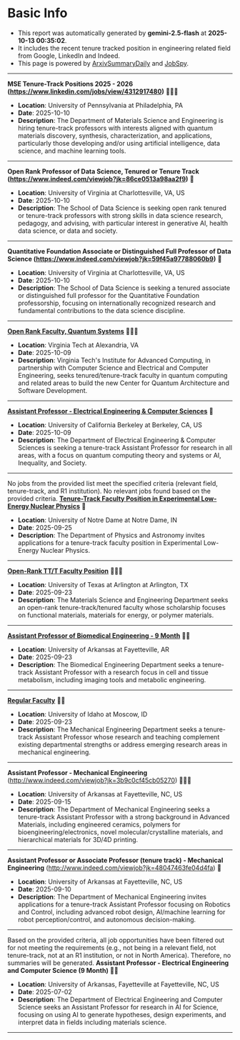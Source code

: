 
# Basic Info
- This report was automatically generated by **gemini-2.5-flash** at **2025-10-13 00:35:02**.  
- It includes the recent tenure tracked position in engineering related field from Google, LinkedIn and Indeed.  
- This page is powered by [ArxivSummaryDaily](https://github.com/dong-zehao/ArxivSummaryDaily) and [JobSpy](https://github.com/speedyapply/JobSpy).
---
**MSE Tenure-Track Positions 2025 - 2026 (https://www.linkedin.com/jobs/view/4312917480)** 🌟🌟🌟
- **Location**: University of Pennsylvania at Philadelphia, PA
- **Date**: 2025-10-10
- **Description**: The Department of Materials Science and Engineering is hiring tenure-track professors with interests aligned with quantum materials discovery, synthesis, characterization, and applications, particularly those developing and/or using artificial intelligence, data science, and machine learning tools.
---
**Open Rank Professor of Data Science, Tenured or Tenure Track (https://www.indeed.com/viewjob?jk=86ce0513a98aa2f9)** 🌟
- **Location**: University of Virginia at Charlottesville, VA, US
- **Date**: 2025-10-10
- **Description**: The School of Data Science is seeking open rank tenured or tenure-track professors with strong skills in data science research, pedagogy, and advising, with particular interest in generative AI, health data science, or data and society.
---
**Quantitative Foundation Associate or Distinguished Full Professor of Data Science (https://www.indeed.com/viewjob?jk=59f45a97788060b9)** 🌟
- **Location**: University of Virginia at Charlottesville, VA, US
- **Date**: 2025-10-10
- **Description**: The School of Data Science is seeking a tenured associate or distinguished full professor for the Quantitative Foundation professorship, focusing on internationally recognized research and fundamental contributions to the data science discipline.
---
**[Open Rank Faculty, Quantum Systems](https://www.linkedin.com/jobs/view/4312790764)** 🌟🌟🌟
- **Location**: Virginia Tech at Alexandria, VA
- **Date**: 2025-10-09
- **Description**: Virginia Tech's Institute for Advanced Computing, in partnership with Computer Science and Electrical and Computer Engineering, seeks tenured/tenure-track faculty in quantum computing and related areas to build the new Center for Quantum Architecture and Software Development.
---
**[Assistant Professor - Electrical Engineering & Computer Sciences](https://www.indeed.com/viewjob?jk=942c0ad447794b0d)** 🌟
- **Location**: University of California Berkeley at Berkeley, CA, US
- **Date**: 2025-10-09
- **Description**: The Department of Electrical Engineering & Computer Sciences is seeking a tenure-track Assistant Professor for research in all areas, with a focus on quantum computing theory and systems or AI, Inequality, and Society.
---
No jobs from the provided list meet the specified criteria (relevant field, tenure-track, and R1 institution).
No relevant jobs found based on the provided criteria.
**[Tenure-Track Faculty Position in Experimental Low-Energy Nuclear Physics](https://www.linkedin.com/jobs/view/4247539853)** 🌟
- **Location**: University of Notre Dame at Notre Dame, IN
- **Date**: 2025-09-25
- **Description**: The Department of Physics and Astronomy invites applications for a tenure-track faculty position in Experimental Low-Energy Nuclear Physics.
---
**[Open-Rank TT/T Faculty Position](https://www.linkedin.com/jobs/view/4304311498)** 🌟🌟🌟
- **Location**: University of Texas at Arlington at Arlington, TX
- **Date**: 2025-09-23
- **Description**: The Materials Science and Engineering Department seeks an open-rank tenure-track/tenured faculty whose scholarship focuses on functional materials, materials for energy, or polymer materials.
---
**[Assistant Professor of Biomedical Engineering - 9 Month](https://www.indeed.com/viewjob?jk=8aedaf2c125ae46b)** 🌟🌟
- **Location**: University of Arkansas at Fayetteville, AR
- **Date**: 2025-09-23
- **Description**: The Biomedical Engineering Department seeks a tenure-track Assistant Professor with a research focus in cell and tissue metabolism, including imaging tools and metabolic engineering.
---
**[Regular Faculty](https://www.linkedin.com/jobs/view/4305139345)** 🌟🌟
- **Location**: University of Idaho at Moscow, ID
- **Date**: 2025-09-23
- **Description**: The Mechanical Engineering Department seeks a tenure-track Assistant Professor whose research and teaching complement existing departmental strengths or address emerging research areas in mechanical engineering.
---
**Assistant Professor - Mechanical Engineering** (http://www.indeed.com/viewjob?jk=3b9c0cf45cb05270) 🌟🌟🌟
- **Location**: University of Arkansas at Fayetteville, NC, US
- **Date**: 2025-09-15
- **Description**: The Department of Mechanical Engineering seeks a tenure-track Assistant Professor with a strong background in Advanced Materials, including engineered ceramics, polymers for bioengineering/electronics, novel molecular/crystalline materials, and hierarchical materials for 3D/4D printing.
---
**Assistant Professor or Associate Professor (tenure track) - Mechanical Engineering** (http://www.indeed.com/viewjob?jk=48047463fe04d4fa) 🌟
- **Location**: University of Arkansas at Fayetteville, NC, US
- **Date**: 2025-09-10
- **Description**: The Department of Mechanical Engineering invites applications for a tenure-track Assistant Professor focusing on Robotics and Control, including advanced robot design, AI/machine learning for robot perception/control, and autonomous decision-making.
---
Based on the provided criteria, all job opportunities have been filtered out for not meeting the requirements (e.g., not being in a relevant field, not tenure-track, not at an R1 institution, or not in North America). Therefore, no summaries will be generated.
**Assistant Professor - Electrical Engineering and Computer Science (9 Month)** 🌟🌟
- **Location**: University of Arkansas, Fayetteville at Fayetteville, NC, US
- **Date**: 2025-07-02
- **Description**: The Department of Electrical Engineering and Computer Science seeks an Assistant Professor for research in AI for Science, focusing on using AI to generate hypotheses, design experiments, and interpret data in fields including materials science.
---
